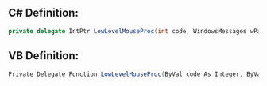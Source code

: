 
## C# Definition:
```cs
private delegate IntPtr LowLevelMouseProc(int code, WindowsMessages wParam, [In] MSLLHOOKSTRUCT lParam);
```

## VB Definition:
```cs
Private Delegate Function LowLevelMouseProc(ByVal code As Integer, ByVal wParam As WindowsMessages, <[In]> ByVal lParam As MSLLHOOKSTRUCT) As IntPtr
```
